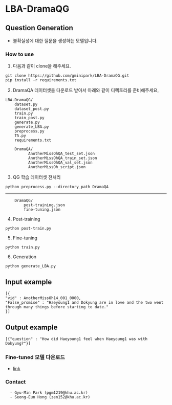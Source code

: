 

# LBA-DramaQG

## Question Generation
- 불확실성에 대한 질문을 생성하는 모델입니다.

### How to use
  1. 다음과 같이 clone을 해주세요.
  ```
  git clone https://github.com/gminipark/LBA-DramaQG.git
  pip install -r requirements.txt
  ```
  
2. DramaQA 데이터셋을 다운로드 받아서 아래와 같이 디렉토리를  준비해주세요,
``` 
LBA-DramaQG/
	dataset.py
	dataset_post.py
	train.py
	train_post.py
	generate.py
	generate_LBA.py
	preprocess.py   
	T5.py 
	requirements.txt

	DramaQA/
	      AnotherMissOhQA_test_set.json  
	      AnotherMissOhQA_train_set.json  
	      AnotherMissOhQA_val_set.json  
	      AnotherMissOh_script.json
```

3. QG 학습 데이터셋 전처리
```
python preprocess.py --directory_path DramaQA
```
---
```
	DramaQG/
		post-training.json
		fine-tuning.json
```
4. Post-training
```
python post-train.py
```
5. Fine-tuning
```
python train.py
```
6. Generation
```
python generate_LBA.py
```

## Input example 
```
[{
"vid" : AnotherMissOh14_001_0000,
"False_promise" : "Haeyoung1 and Dokyung are in love and the two went through many things before starting to date."
}]
```
## Output example
```
[{"question" : "How did Haeyoung1 feel when Haeyoung1 was with Dokyung?"}]
```
### Fine-tuned 모델 다운로드
-  [link](https://drive.google.com/drive/folders/1M7gmjaoY8edl61J-BhbmJzPOLegwsT9s?usp=share_link)

 ### Contact
	  - Gyu-Min Park (pgm1219@khu.ac.kr)
	  - Seong-Eun Hong (zen152@khu.ac.kr)
